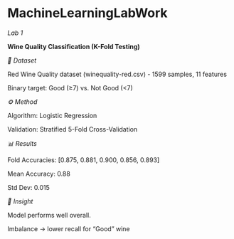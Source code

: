 # MachineLearningLabWork
*Lab 1*

**Wine Quality Classification (K-Fold Testing)**

*📂 Dataset*

Red Wine Quality dataset (winequality-red.csv) - 1599 samples, 11 features

Binary target: Good (≥7) vs. Not Good (<7)

*⚙️ Method*

Algorithm: Logistic Regression

Validation: Stratified 5-Fold Cross-Validation

*📊 Results*

Fold Accuracies: [0.875, 0.881, 0.900, 0.856, 0.893]

Mean Accuracy: 0.88

Std Dev: 0.015

*📝 Insight*

Model performs well overall.

Imbalance → lower recall for “Good” wine
